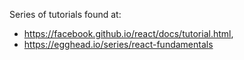 Series of tutorials found at:
- https://facebook.github.io/react/docs/tutorial.html,
- https://egghead.io/series/react-fundamentals